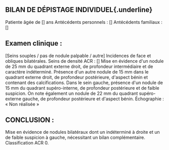 ## BILAN DE DÉPISTAGE INDIVIDUEL{.underline}
Patiente âgée de [] ans
Antécédents personnels : []
Antécédents familiaux : []

## Examen clinique :
[Seins souples / pas de nodule palpable / autre]
Incidences de face et obliques bilatérales.
Seins de densité ACR : []
Mise en évidence d'un nodule de 25 mm du quadrant externe droit, de profondeur intermédiaire et de caractère indéterminé.
Présence d'un autre nodule de 15 mm dans le quadrant externe droit, de profondeur postérieure, d'aspect bénin et contenant des calcifications.
Dans le sein gauche, présence d'un nodule de 15 mm du quadrant supéro-interne, de profondeur postérieure et de faible suspicion.
On note également un nodule de 22 mm du quadrant supéro-externe gauche, de profondeur postérieure et d'aspect bénin.
Échographie : « Non réalisée »

## CONCLUSION :
Mise en évidence de nodules bilatéraux dont un indéterminé à droite et un de faible suspicion à gauche, nécessitant un bilan complémentaire.
Classification ACR 0.